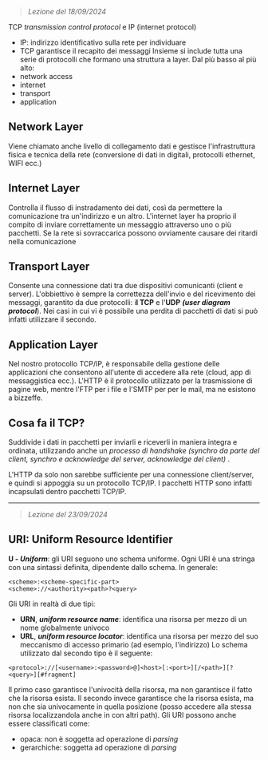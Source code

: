  > *Lezione del 18/09/2024*

TCP *transmission control protocol* e IP (internet protocol)
- IP: indirizzo identificativo sulla rete per individuare 
- TCP garantisce il recapito dei messaggi
Insieme si include tutta una serie di protocolli che formano una struttura a layer. Dal più basso al più alto:
- network access
- internet
- transport
- application
## Network Layer
Viene chiamato anche livello di collegamento dati e gestisce l'infrastruttura fisica e tecnica della rete (conversione di dati in digitali, protocolli ethernet, WIFI ecc.)
## Internet Layer
Controlla il flusso di instradamento dei dati, così da permettere la comunicazione tra un'indirizzo e un altro. L'internet layer ha proprio il compito di inviare correttamente un messaggio attraverso uno o più pacchetti. Se la rete si sovraccarica possono ovviamente causare dei ritardi nella comunicazione
## Transport Layer
Consente una connessione dati tra due dispositivi comunicanti (client e server). L'obbiettivo è sempre la correttezza dell'invio e del ricevimento dei messaggi, garantito da due protocolli: i**l TCP** e l'**UDP** ***(user diagram protocol***). Nei casi in cui vi è possibile una perdita di pacchetti di dati si può infatti utilizzare il secondo.
## Application Layer
Nel nostro protocollo TCP/IP, è responsabile della gestione delle applicazioni che consentono all'utente di accedere alla rete (cloud, app di messaggistica ecc.).
L'HTTP è il protocollo utilizzato per la trasmissione di pagine web, mentre l'FTP per i file e l'SMTP per per le mail, ma ne esistono a bizzeffe.

## Cosa fa il TCP?
Suddivide i dati in pacchetti per inviarli e riceverli in maniera integra e ordinata, utilizzando anche un *processo di handshake (synchro da parte del client, synchro e acknowledge del server, acknowledge del client)* .

L'HTTP da solo non sarebbe sufficiente per una connessione client/server, e quindi si appoggia su un protocollo TCP/IP. I pacchetti HTTP sono infatti incapsulati dentro pacchetti TCP/IP.

---
 > *Lezione del 23/09/2024*
 
## URI: Uniform Resource Identifier
**U - *Uniform***: gli URI seguono uno schema uniforme. Ogni URI è una stringa con una sintassi definita, dipendente dallo schema. In generale:
```
<scheme>:<scheme-specific-part>
<scheme>://<authority><path>?<query>
```
Gli URI in realtà di due tipi:
- **URN**, ***uniform resource name***: identifica una risorsa per mezzo di un nome globalmente univoco
- **URL**, ***uniform resource locator***: identifica una risorsa per mezzo del suo meccanismo di accesso primario (ad esempio, l'indirizzo)
Lo schema utilizzato dal secondo tipo è il seguente:
```
<protocol>://[<username>:<password>@]<host>[:<port>][/<path>][?<query>][#fragment]
```
Il primo caso garantisce l'univocità della risorsa, ma non garantisce il fatto che la risorsa esista. Il secondo invece garantisce che la risorsa esista, ma non che sia univocamente in quella posizione (posso accedere alla stessa risorsa localizzandola anche in con altri path).
Gli URI possono anche essere classificati come:
- opaca: non è soggetta ad operazione di *parsing* 
- gerarchiche: soggetta ad operazione di *parsing*